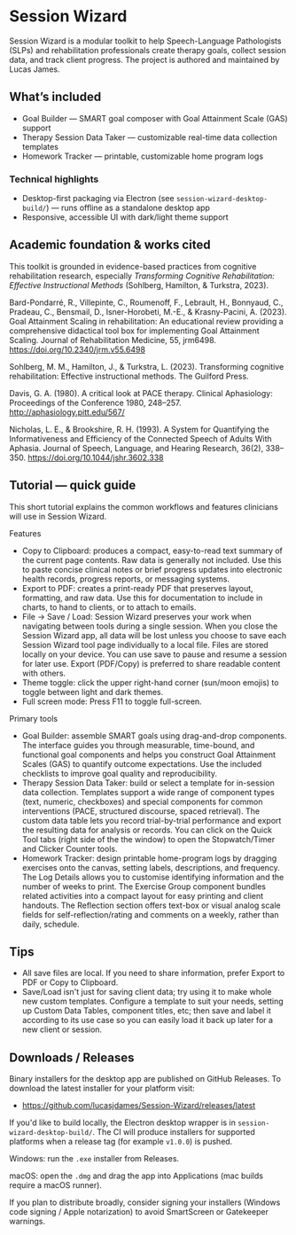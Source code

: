 # Session Wizard

Session Wizard is a modular toolkit to help Speech-Language Pathologists (SLPs) and rehabilitation professionals create therapy goals, collect session data, and track client progress. The project is authored and maintained by Lucas James.

## What’s included

- Goal Builder — SMART goal composer with Goal Attainment Scale (GAS) support
- Therapy Session Data Taker — customizable real-time data collection templates
- Homework Tracker — printable, customizable home program logs

### Technical highlights

- Desktop-first packaging via Electron (see `session-wizard-desktop-build/`) — runs offline as a standalone desktop app
- Responsive, accessible UI with dark/light theme support

## Academic foundation & works cited

This toolkit is grounded in evidence-based practices from cognitive rehabilitation research, especially *Transforming Cognitive Rehabilitation: Effective Instructional Methods* (Sohlberg, Hamilton, & Turkstra, 2023).

Bard-Pondarré, R., Villepinte, C., Roumenoff, F., Lebrault, H., Bonnyaud, C., Pradeau, C., Bensmail, D., Isner-Horobeti, M.-E., & Krasny-Pacini, A. (2023). Goal Attainment Scaling in rehabilitation: An educational review providing a comprehensive didactical tool box for implementing Goal Attainment Scaling. Journal of Rehabilitation Medicine, 55, jrm6498. https://doi.org/10.2340/jrm.v55.6498

Sohlberg, M. M., Hamilton, J., & Turkstra, L. (2023). Transforming cognitive rehabilitation: Effective instructional methods. The Guilford Press.

Davis, G. A. (1980). A critical look at PACE therapy. Clinical Aphasiology: Proceedings of the Conference 1980, 248–257. http://aphasiology.pitt.edu/567/

Nicholas, L. E., & Brookshire, R. H. (1993). A System for Quantifying the Informativeness and Efficiency of the Connected Speech of Adults With Aphasia. Journal of Speech, Language, and Hearing Research, 36(2), 338–350. https://doi.org/10.1044/jshr.3602.338

## Tutorial — quick guide

This short tutorial explains the common workflows and features clinicians will use in Session Wizard.

Features
- Copy to Clipboard: produces a compact, easy-to-read text summary of the current page contents. Raw data is generally not included. Use this to paste concise clinical notes or brief progress updates into electronic health records, progress reports, or messaging systems.
- Export to PDF: creates a print-ready PDF that preserves layout, formatting, and raw data. Use this for documentation to include in charts, to hand to clients, or to attach to emails.
- File → Save / Load: Session Wizard preserves your work when navigating between tools during a single session. When you close the Session Wizard app, all data will be lost unless you choose to save each Session Wizard tool page individually to a local file. Files are stored locally on your device. You can use save to pause and resume a session for later use. Export (PDF/Copy) is preferred to share readable content with others. 
- Theme toggle: click the upper right-hand corner (sun/moon emojis) to toggle between light and dark themes.
- Full screen mode: Press F11 to toggle full-screen.

Primary tools
- Goal Builder: assemble SMART goals using drag-and-drop components. The interface guides you through measurable, time-bound, and functional goal components and helps you construct Goal Attainment Scales (GAS) to quantify outcome expectations. Use the included checklists to improve goal quality and reproducibility.
- Therapy Session Data Taker: build or select a template for in-session data collection. Templates support a wide range of component types (text, numeric, checkboxes) and special components for common interventions (PACE, structured discourse, spaced retrieval). The custom data table lets you record trial-by-trial performance and export the resulting data for analysis or records. You can click on the Quick Tool tabs (right side of the the window) to open the Stopwatch/Timer and Clicker Counter tools.
- Homework Tracker: design printable home-program logs by dragging exercises onto the canvas, setting labels, descriptions, and frequency. The Log Details allows you to customise identifying information and the number of weeks to print. The Exercise Group component bundles related activities into a compact layout for easy printing and client handouts. The Reflection section offers text-box or visual analog scale fields for self-reflection/rating and comments on a weekly, rather than daily, schedule.

Tips
- 
- All save files are local. If you need to share information, prefer Export to PDF or Copy to Clipboard.
- Save/Load isn't just for saving client data; try using it to make whole new custom templates. Configure a template to suit your needs, setting up Custom Data Tables, component titles, etc; then save and label it according to its use case so you can easily load it back up later for a new client or session.

## Downloads / Releases

Binary installers for the desktop app are published on GitHub Releases. To download the latest installer for your platform visit:

- https://github.com/lucasjdames/Session-Wizard/releases/latest

If you'd like to build locally, the Electron desktop wrapper is in `session-wizard-desktop-build/`. The CI will produce installers for supported platforms when a release tag (for example `v1.0.0`) is pushed.

Windows: run the `.exe` installer from Releases.

macOS: open the `.dmg` and drag the app into Applications (mac builds require a macOS runner).

If you plan to distribute broadly, consider signing your installers (Windows code signing / Apple notarization) to avoid SmartScreen or Gatekeeper warnings.

